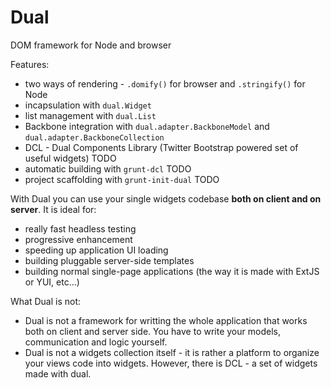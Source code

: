 Dual
====

DOM framework for Node and browser

Features:

 * two ways of rendering - `.domify()` for browser and `.stringify()` for Node
 * incapsulation with `dual.Widget`
 * list management with `dual.List`
 * Backbone integration with `dual.adapter.BackboneModel` and `dual.adapter.BackboneCollection`
 * DCL - Dual Components Library (Twitter Bootstrap powered set of useful widgets) TODO
 * automatic building with `grunt-dcl` TODO
 * project scaffolding with `grunt-init-dual` TODO

With Dual you can use your single widgets codebase **both on client and on server**. It is ideal for:

 * really fast headless testing
 * progressive enhancement
 * speeding up application UI loading
 * building pluggable server-side templates
 * building normal single-page applications (the way it is made with ExtJS or YUI, etc...)

What Dual is not:

 * Dual is not a framework for writting the whole application that works both on client and server side. You have to write your models, communication and logic yourself.
 * Dual is not a widgets collection itself - it is rather a platform to organize your views code into widgets. However, there is DCL - a set of widgets made with dual.

